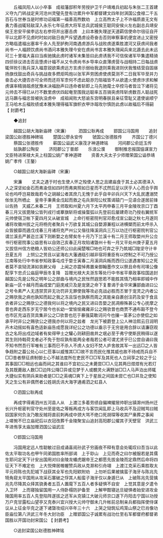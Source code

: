 <!-- { "loadSidebar": true } -->
　　丘福凤阳人以小卒事　成祖藩邸积年劳授护卫千户靖难兵初起与朱张二王首建义夺九门转战定夹河沧州灵璧先登有功累升中军都督建文四年封淇国公食禄二千五百石与世券当是时修功诏福第一福善高煦数劝　上立高煦太子上不许福质直无文有勇力善战辄轻敌深入永乐七年征虏大将军总兵武城侯王聪同安侯火左右副总兵靖安侯王忠安平侯李远左右参将并出塞击虏　上曰本雅失理逆天道羁信使命尔徂征自开平以北即不见虏时时如对敌日夜严斥望遇虏设奇奋击否则审察事机便宜进止又密授方略临遣福出塞率千余人先至胪朐河南遇虏游兵与战败虏遂乘胜渡河又获虏间我者尚书一人福顾饮虏尚书酒问本雅失理今安在虏尚书言本雅失理闻兵来北遁去此未远可三十里福大喜曰当疾驰擒此虏时诸军未集皆曰此虏诱我不可信俟诸军毕集遣精骑四侦徐议进击否且堕虏计福不从又令虏尚书乡导率众直薄虏营与战相持二日每战虏辄佯败引我兵深入福意锐欲乘虏远方言虏示弱绐我退则乘我进则伏我惟结营自固昼扬旗伐鼓出奇兵与挑战夜多燃炬鸣炮以张军声劳困虏使虏莫测不二日我军毕至并力奋击必大捷否亦可全师而还将军柰何不虑此聪亦力阻福皆不从欲遣火使虏诈求和解虏谋率精骑刼虏犹豫未决福励声曰违命者斩即上马先驰麾士卒控马者皆泣下诸将见元帅去不得巳从行不数里虏伏四起奄至围我远聪率五百骑突虏阵斩虏数百人聪战死远马蹶与福忠皆被执没虏中　成祖闻败大怒谕东宫明春朕且亲征雪耻又遣使谕顺宁王马哈木丘福败绩或本雅失理得福军旗帜衣甲诈刼攻尔慎防此虏以故福后不得嗣 
【 封爵考】 

　　◆追封 

　　越国公胡大海新庙碑（宋濂） 
　　泗国公耿再成 
　　郢国公冯国用 
　　追封梁国公赵德胜神碑铭 
　　楚国公廖永安传 
　　虢国公张德胜传 
　　齐国公丁德兴 
　　蔡国公张德胜传 
　　蕲国公谥武义康茂才神道碑铭 
　　河间郡公俞廷玉传 
　　姑孰郡公陶安 
　　济阳郡公丁普郎 
　　乐浪公濮 
　　御制推忠报国恊谋宣力文臣特进荣禄大夫上柱国公姚广孝神道碑 
　　资善大夫太子少师赠荣国公谥恭靖姚广孝传（王鏊） 

　　○越国公胡大海新庙碑（宋濂） 

　　宋濂 
　　丈夫之遇于时也生使人怀之殁使人思之且建庙食于其土必其德泽入人之深坚如金石而弗渝信如四时而弗爽照如日星而不忒然后足以厌乎人心而合乎舆论也呜呼岂易致哉若今之胡越公者其庶几无愧于此乎自辛卯兵兴天下大乱民遭溺焚伥伥无所栖止　皇帝手秉黄金戊起而救之屯兵滁阳公杖策谒辕门一见语合遂居前锋以佐扬　天威乙未春二月　王师取和州夏六月下太平丙申春三月平金陵攻京口丁酉春三月又拔毘陵公皆列戎行或搴旗斩将或操蝥弧以先登前后屡建奇功乃授右翼统军元帅使宿卫帐下夏四月又从破宣城　上命行枢密院判官邓愈戍宣公副之秋七月遂同诸将攻徽州拔之元将杨完者聚兵十万欲复其城公自婺源兼程以进横槊而前太呼杀入众皆披靡而遁戊戌春三月诸将克严州公又偕往降溪洞兵三万以功迁行枢密院判官公谓兰溪去严甚迩兰溪下则断婺之右臂矣冬十月乃下兰溪十有二月王师取婺州升公佥书行枢密院事公益思有以自效己亥春正月攻陷诸曁州十有一月又平处州庚子夏五月又拔信州信方绝粮人皆劝公还师公曰此闽楚喉□地也可弃之乎乃筑城□隍坚守计辛丑夏五月　上悯公之劳且以娑海右大藩通瓯引越非宿将重臣有以控制之不可乃授公江南等处行中书省参知政事屯戍于婺壬寅春二月溪洞兵叛而西归公遂遇害知公之死者莫不哀恸流涕如丧厥父母　上闻之亦震悼弗置亲御翰墨作文以祭且命有司塐公像配享卞忠贞公庙庭甲辰冬复降　旨赠光禄大夫浙东等处行中书省平章政事柱国追封越国公先是公殁之明年公之部曲与境内之民怅然遐思若不能胜其情乃相率即城中作新庙一区十越月而庙成堂门庭庑咸贝及是宠褒之命下复羣谒于金华宋濂部曲进曰公之号令素严人无违禁赏非无功罚非无罪使我等攻必克战必胜而丕冒于宠灵之内者公之赐欤我之病也孰知而起之我之冻且馁也孰察而周之其能亲自裹创注药及安于食且衣者非公之赐欤公之德我何以将之境内之民又进曰吾婺之民凋瘵殊甚公专心抚摩之昔也奔走西东岁无宁居今也长幼一堂愉愉雍雍非公之赐欤昔也商贾不通布榖不登今也市区充溢百货具集非公之□欤昔也厄于暴强莫敢诃问今也攘一茎茅公亦使偿之如承平时非公之赐欤公之德我亦何以将之兹者　龙光下被爵登上公人神洽熙云日润明卉木动摇如有喜色适新庙告成愿我详纪公之功德以垂示于无穷是用合辞以请濂窃观古之名将出戍边域者有矣得甲士之驩心则耕田凿井之珉必至于弗宁使斯民稍得以遂其生则持戟荷戈者必不免于愁叹孰有能两全者哉若公者可谓尤贤乎巳公尝自诵曰我不知书然吾行军唯有三事而巳不杀人不虏人女妇不焚人庐舍故其军一出远□之人皆争趋附之葢公处心以仁莅事以威惟其□□故不言而民化惟其威也故不待戒而兵自不□□昔者祭征虏制御士心不越法度所在吏民不□□军及其死也人立祠享之较之于公其事固□□相远也庙而祠之其谁曰不宜初公之未薨尝□□人见其两日煜煜有光若灯及其既薨敌人数□□边阵公降□异或见梦于人或覩灵火满野汹□□人马声泊出师辄大捷似实有阴兵来助者是□□之英魂□爽下上于星辰之间固未尝亡也□并及之使知天之生公有非偶然者公姓胡氏讳大海字通甫泗之虹县人 

　　○泗国公耿再成 

　　再成字得甫泗州五河县人从　上渡江多着劳绩自偏裨擢居帅职出镇滁州扬州迁长兴升枢密判官守处州至是佑之等叛再成方与客饮闻乱即上马收兵不及迎贼骂曰贼奴国家何负汝乃敢反贼将直前刺再成中颈大骂不绝口死胡琛等收其尸槀葬之事闻　上嗟惋不巳立庙祀后以衣冠改葬千金陵聚宝山追封高阳郡公擢其子天壁官　洪武三年进侑享太庙加赠泗国公谥武庄 

　　○郢国公冯国用 

　　冯国用定远人性聪敏过目成诵喜阅孙武子穷画夜不释有意会处辄叹曰吾当以此佐太平取功名也甲午同弟国胜率所部谒　上于玅山　上见而奇之曰尔被服若是其儒生耶问定天下计安出国用对曰金陵龙蟠虎踞帝王之都愿先拔金陵而定鼎然后命将四征天下不难定也　上大悦俾居帷幄赞兵政从克滁和引舟翊　上渡江克采石乘胜取太平元将陈也先犯城下战获其全军也先阳欵附劝　上勿听后果被擒蛮子海牙与陈兆先犄角窥太平国用从攻采石寨破之俘其人船蛮子海牙仅以身遁巳从　上破陈兆先营擒兆先尽降其众择其骁勇者五百人置麾下五百人者多疑惧不自安　上觉其意是夕遣令入卫环　上而寝独留国用一人侍卧榻防护备至　上解甲酣寝达旦疑惧者始安进攻金陵国用率五百人先登陷阵遂拔之还军从克镇江大破元师京口遂下丹阳击宁国以功授万户克甘露松山望亭又克泰兴宜兴授大元帅守御未几升帐前总制亲兵都指挥使侍谋议从上征金华克之遂下诸曁攻绍兴卒年三十六　上哭之恸筑坛鸡笼山祭之巳肖像功臣庙位第八洪武三年冬大封功臣　上赠郢国公子诚累有战功仕至右军都督府都督弟国胜以开国功封宋国公 
【 封爵考】 

　　○追封梁国公赵德胜神碑铭 

